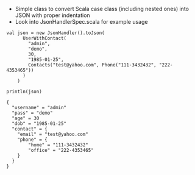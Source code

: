 - Simple class to convert Scala case class (including nested ones) into JSON with proper indentation
- Look into JsonHandlerSpec.scala for example usage


```
val json = new JsonHandler().toJson(
      UserWithContact(
        "admin",
        "demo",
        30,
        "1985-01-25",
        Contacts("test@yahoo.com", Phone("111-3432432", "222-4353465"))
      )
    )

println(json)
 
{
  "username" = "admin"
  "pass" = "demo"
  "age" = 30
  "dob" = "1985-01-25"
  "contact" = {
    "email" = "test@yahoo.com"
    "phone" = {
        "home" = "111-3432432"
        "office" = "222-4353465"
    }
  }
}
```
